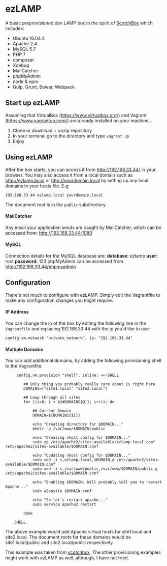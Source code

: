 # ezLAMP

A basic preprovisioned dev LAMP box in the spirit of [ScotchBox](https://box.scotch.io/) which includes:

- Ubuntu 16.04.4
- Apache 2.4
- MySQL 5.7
- PHP 7
- composer
- Xdebug
- MailCatcher
- phpMyAdmin
- node & npm
- Gulp, Grunt, Bower, Webpack

## Start up ezLAMP
Assuming that VirtualBox (https://www.virtualbox.org/) and Vagrant (https://www.vagrantup.com/) are already installed on your machine...

1. Clone or download + unzip repository
2. In your terminal go to the directory and type `vagrant up`
3. Enjoy

## Using ezLAMP

After the box starts, you can access it from http://192.168.33.44/ in your browser.  You may also access it from a local domain such as http://ezlamp.local or http://yourdomain.local by setting up any local domains in your hosts file. E.g:

`192.168.33.44 ezlamp.local yourdomain.local`

The document root is in the `public` subdirectory.

#### MailCatcher
Any email your application sends are caught by MailCatcher, which can be accessed from:
http://192.168.33.44:1080

#### MySQL
Connection details for the MySQL database are:
**database:** ezlamp
**user:** root
**password:** 123
phpMyAdmin can be accessed from http://192.168.33.44/phpmyadmin

## Configuration
There's not much to configure with ezLAMP.  Simply edit the Vagrantfile to make any configuration changes you might require.

#### IP Address
You can change the ip of the box by editing the following line in the `Vagrantfile` and replacing 192.168.33.44 with the ip you'd like to use:

`config.vm.network "private_network", ip: "192.168.33.44"`

#### Multiple Domains
You can add additional domains, by adding the following provisioning shell to the Vagrantfile:

```
     config.vm.provision "shell", inline: <<-SHELL

        ## Only thing you probably really care about is right here
        DOMAINS=("site1.local" "site2.local")

        ## Loop through all sites
        for ((i=0; i < ${#DOMAINS[@]}; i++)); do

            ## Current Domain
            DOMAIN=${DOMAINS[$i]}

            echo "Creating directory for $DOMAIN..."
            mkdir -p /var/www/$DOMAIN/public

            echo "Creating vhost config for $DOMAIN..."
            sudo cp /etc/apache2/sites-available/ezlamp.local.conf /etc/apache2/sites-available/$DOMAIN.conf

            echo "Updating vhost config for $DOMAIN..."
            sudo sed -i s,ezlamp.local,$DOMAIN,g /etc/apache2/sites-available/$DOMAIN.conf
            sudo sed -i s,/var/www/public,/var/www/$DOMAIN/public,g /etc/apache2/sites-available/$DOMAIN.conf

            echo "Enabling $DOMAIN. Will probably tell you to restart Apache..."
            sudo a2ensite $DOMAIN.conf

            echo "So let's restart apache..."
            sudo service apache2 restart

        done

    SHELL
```
The above example would add Apache virtual hosts for site1.local and site2.local.  The document roots for these domains would be site1.local/public and site2.local/public respectively.

This example was taken from [scotchbox](https://scotch.io/bar-talk/announcing-scotch-box-2-0-our-dead-simple-vagrant-lamp-stack-improved#provisioning).  The other provisioning examples might work with ezLAMP as well, although, I have not tried.



 
